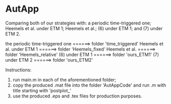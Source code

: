 # AutApp
Comparing both of our strategies with: a periodic time-triggered one; Heemels et al. under ETM 1; Heemels et al.; (6) under ETM 1; and (7) under ETM 2.

the periodic time-triggered one ======> folder 'time_triggered'
Heemels et al. under ETM 1      ======> folder 'Heemels_fixed'
Heemels et al.                  ======> folder 'Heemels_relative'
(6) under ETM 1                 ======> folder 'ours_ETM1'
(7) under ETM 2                 ======> folder 'ours_ETM2'

Instructions:
1. run main.m in each of the aforementioned folder;
2. copy the produced .mat file into the folder 'AutAppCode' and run .m with title starting with 'postplot_'
3. use the produced .eps and .tex files for production purposes.
